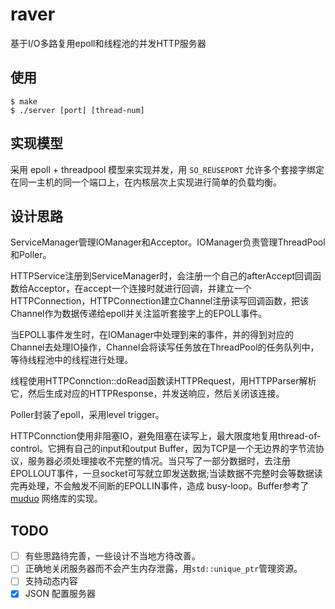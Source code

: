 # raver

基于I/O多路复用epoll和线程池的并发HTTP服务器

## 使用

```
$ make
$ ./server [port] [thread-num]
```

## 实现模型

采用 epoll + threadpool 模型来实现并发，用 `SO_REUSEPORT` 允许多个套接字绑定在同一主机的同一个端口上，在内核层次上实现进行简单的负载均衡。

## 设计思路

ServiceManager管理IOManager和Acceptor。IOManager负责管理ThreadPool和Poller。

HTTPService注册到ServiceManager时，会注册一个自己的afterAccept回调函数给Acceptor，在accept一个连接时就进行回调，并建立一个HTTPConnection，HTTPConnection建立Channel注册读写回调函数，把该Channel作为数据传递给epoll并关注监听套接字上的EPOLL事件。

当EPOLL事件发生时，在IOManager中处理到来的事件，并的得到对应的Channel去处理IO操作，Channel会将读写任务放在ThreadPool的任务队列中，等待线程池中的线程进行处理。

线程使用HTTPConnction::doRead函数读HTTPRequest，用HTTPParser解析它，然后生成对应的HTTPResponse，并发送响应，然后关闭该连接。

Poller封装了epoll，采用level trigger。

HTTPConnction使用非阻塞IO，避免阻塞在读写上，最大限度地复用thread-of-control。它拥有自己的input和output Buffer，因为TCP是一个无边界的字节流协议，服务器必须处理接收不完整的情况。当只写了一部分数据时，去注册EPOLLOUT事件，一旦socket可写就立即发送数据;当读数据不完整时会等数据读完再处理，不会触发不间断的EPOLLIN事件，造成 busy-loop。Buffer参考了[muduo](https://github.com/chenshuo/muduo) 网络库的实现。

## TODO

- [ ] 有些思路待完善，一些设计不当地方待改善。
- [ ] 正确地关闭服务器而不会产生内存泄露，用`std::unique_ptr`管理资源。
- [ ] 支持动态内容
- [x] JSON 配置服务器
